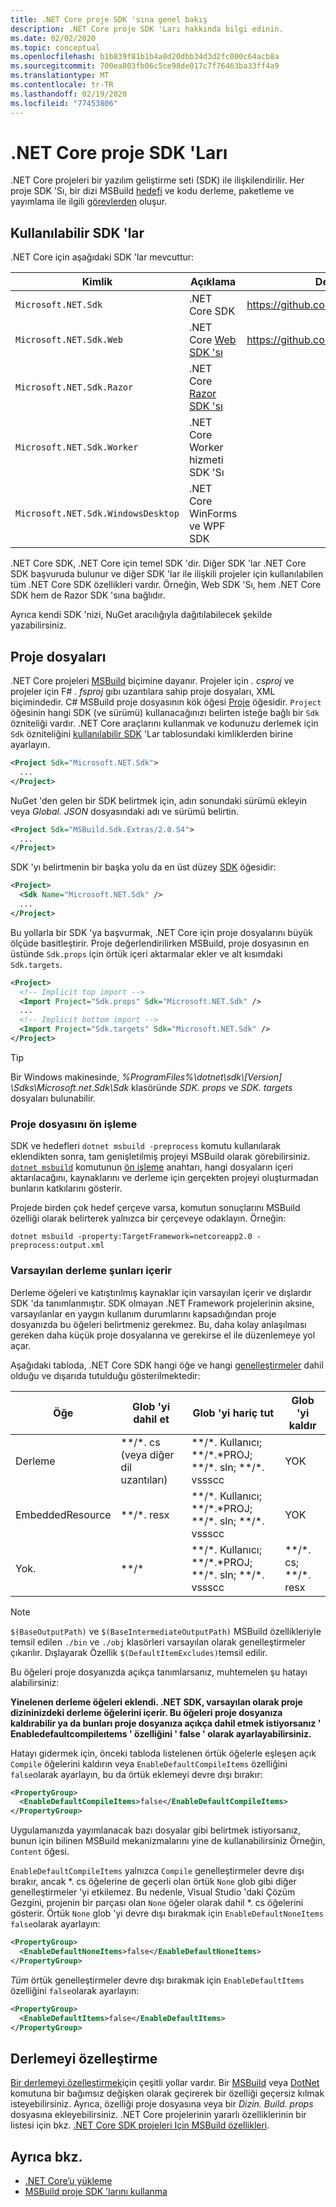 ```yaml
---
title: .NET Core proje SDK 'sına genel bakış
description: .NET Core proje SDK 'Ları hakkında bilgi edinin.
ms.date: 02/02/2020
ms.topic: conceptual
ms.openlocfilehash: b1b839f81b1b4a8d20dbb34d3d2fc000c64acb8a
ms.sourcegitcommit: 700ea803fb06c5ce98de017c7f76463ba33ff4a9
ms.translationtype: MT
ms.contentlocale: tr-TR
ms.lasthandoff: 02/19/2020
ms.locfileid: "77453806"
---
```

# <a name="net-core-project-sdks"></a>.NET Core proje SDK 'Ları

.NET Core projeleri bir yazılım geliştirme seti (SDK) ile ilişkilendirilir. Her proje SDK 'Sı, bir dizi MSBuild [hedefi](/visualstudio/msbuild/msbuild-targets) ve kodu derleme, paketleme ve yayımlama ile ilgili [görevlerden](/visualstudio/msbuild/msbuild-tasks) oluşur.

## <a name="available-sdks"></a>Kullanılabilir SDK 'lar

.NET Core için aşağıdaki SDK 'lar mevcuttur:

| Kimlik | Açıklama | Depo|
| - | - | - |
| `Microsoft.NET.Sdk` | .NET Core SDK | https://github.com/dotnet/sdk |
| `Microsoft.NET.Sdk.Web` | .NET Core [Web SDK 'sı](/aspnet/core/razor-pages/web-sdk) | https://github.com/aspnet/websdk |
| `Microsoft.NET.Sdk.Razor` | .NET Core [Razor SDK 'sı](/aspnet/core/razor-pages/sdk) |
| `Microsoft.NET.Sdk.Worker` | .NET Core Worker hizmeti SDK 'Sı |
| `Microsoft.NET.Sdk.WindowsDesktop` | .NET Core WinForms ve WPF SDK |

.NET Core SDK, .NET Core için temel SDK 'dir. Diğer SDK 'lar .NET Core SDK başvuruda bulunur ve diğer SDK 'lar ile ilişkili projeler için kullanılabilen tüm .NET Core SDK özellikleri vardır. Örneğin, Web SDK 'Sı, hem .NET Core SDK hem de Razor SDK 'sına bağlıdır.

Ayrıca kendi SDK 'nizi, NuGet aracılığıyla dağıtılabilecek şekilde yazabilirsiniz.

## <a name="project-files"></a>Proje dosyaları

.NET Core projeleri [MSBuild](/visualstudio/msbuild/msbuild) biçimine dayanır. Projeler için *. csproj* ve projeler için F# *. fsproj* gıbı uzantılara sahip proje dosyaları, XML biçimindedir. C# MSBuild proje dosyasının kök öğesi [Proje](/msbuild/project-element-msbuild) öğesidir. `Project` öğesinin hangi SDK (ve sürümü) kullanacağınızı belirten isteğe bağlı bir `Sdk` özniteliği vardır. .NET Core araçlarını kullanmak ve kodunuzu derlemek için `Sdk` özniteliğini [kullanılabilir SDK](#available-sdks) 'Lar tablosundaki kimliklerden birine ayarlayın.

```xml
<Project Sdk="Microsoft.NET.Sdk">
  ...
</Project>
```

NuGet 'den gelen bir SDK belirtmek için, adın sonundaki sürümü ekleyin veya *Global. JSON* dosyasındaki adı ve sürümü belirtin.

```xml
<Project Sdk="MSBuild.Sdk.Extras/2.0.54">
  ...
</Project>
```

SDK 'yı belirtmenin bir başka yolu da en üst düzey [SDK](/visualstudio/msbuild/sdk-element-msbuild) öğesidir:

```xml
<Project>
  <Sdk Name="Microsoft.NET.Sdk" />
  ...
</Project>
```

Bu yollarla bir SDK 'ya başvurmak, .NET Core için proje dosyalarını büyük ölçüde basitleştirir. Proje değerlendirilirken MSBuild, proje dosyasının en üstünde `Sdk.props` için örtük içeri aktarmalar ekler ve alt kısımdaki `Sdk.targets`.

```xml
<Project>
  <!-- Implicit top import -->
  <Import Project="Sdk.props" Sdk="Microsoft.NET.Sdk" />
  ...
  <!-- Implicit bottom import -->
  <Import Project="Sdk.targets" Sdk="Microsoft.NET.Sdk" />
</Project>
```

> [!TIP]
> Bir Windows makinesinde, *%ProgramFiles%\dotnet\sdk\\[Version] \Sdks\Microsoft.net.Sdk\Sdk* klasöründe *SDK. props* ve *SDK. targets* dosyaları bulunabilir.

### <a name="preprocess-the-project-file"></a>Proje dosyasını ön işleme

SDK ve hedefleri `dotnet msbuild -preprocess` komutu kullanılarak eklendikten sonra, tam genişletilmiş projeyi MSBuild olarak görebilirsiniz. [`dotnet msbuild`](../tools/dotnet-msbuild.md) komutunun [ön işleme](/visualstudio/msbuild/msbuild-command-line-reference#preprocess) anahtarı, hangi dosyaların içeri aktarılacağını, kaynaklarını ve derleme için gerçekten projeyi oluşturmadan bunların katkılarını gösterir.

Projede birden çok hedef çerçeve varsa, komutun sonuçlarını MSBuild özelliği olarak belirterek yalnızca bir çerçeveye odaklayın. Örneğin:

`dotnet msbuild -property:TargetFramework=netcoreapp2.0 -preprocess:output.xml`

### <a name="default-compilation-includes"></a>Varsayılan derleme şunları içerir

Derleme öğeleri ve katıştırılmış kaynaklar için varsayılan içerir ve dışlardır SDK 'da tanımlanmıştır. SDK olmayan .NET Framework projelerinin aksine, varsayılanlar en yaygın kullanım durumlarını kapsadığından proje dosyanızda bu öğeleri belirtmeniz gerekmez. Bu, daha kolay anlaşılması gereken daha küçük proje dosyalarına ve gerekirse el ile düzenlemeye yol açar.

Aşağıdaki tabloda, .NET Core SDK hangi öğe ve hangi [genelleştirmeler](https://en.wikipedia.org/wiki/Glob_(programming)) dahil olduğu ve dışarıda tutulduğu gösterilmektedir:

| Öğe           | Glob 'yi dahil et                              | Glob 'yi hariç tut                                                  | Glob 'yi kaldır              |
|-------------------|-------------------------------------------|---------------------------------------------------------------|--------------------------|
| Derleme           | \*\*/\*. cs (veya diğer dil uzantıları) | \*\*/\*. Kullanıcı;  \*\*/\*.\*PROJ;  \*\*/\*. sln;  \*\*/\*. vssscc  | YOK                      |
| EmbeddedResource  | \*\*/\*. resx                              | \*\*/\*. Kullanıcı; \*\*/\*.\*PROJ; \*\*/\*. sln; \*\*/\*. vssscc     | YOK                      |
| Yok.              | \*\*/\*                                   | \*\*/\*. Kullanıcı; \*\*/\*.\*PROJ; \*\*/\*. sln; \*\*/\*. vssscc     | \*\*/\*. cs; \*\*/\*. resx |

> [!NOTE]
> `$(BaseOutputPath)` ve `$(BaseIntermediateOutputPath)` MSBuild özellikleriyle temsil edilen `./bin` ve `./obj` klasörleri varsayılan olarak genelleştirmeler çıkarılır. Dışlayarak Özellik `$(DefaultItemExcludes)`temsil edilir.

Bu öğeleri proje dosyanızda açıkça tanımlarsanız, muhtemelen şu hatayı alabilirsiniz:

**Yinelenen derleme öğeleri eklendi. .NET SDK, varsayılan olarak proje dizininizdeki derleme öğelerini içerir. Bu öğeleri proje dosyanıza kaldırabilir ya da bunları proje dosyanıza açıkça dahil etmek istiyorsanız ' Enabledefaultcompileıtems ' özelliğini ' false ' olarak ayarlayabilirsiniz.**

Hatayı gidermek için, önceki tabloda listelenen örtük öğelerle eşleşen açık `Compile` öğelerini kaldırın veya `EnableDefaultCompileItems` özelliğini `false`olarak ayarlayın, bu da örtük eklemeyi devre dışı bırakır:

```xml
<PropertyGroup>
  <EnableDefaultCompileItems>false</EnableDefaultCompileItems>
</PropertyGroup>
```

Uygulamanızda yayımlanacak bazı dosyalar gibi belirtmek istiyorsanız, bunun için bilinen MSBuild mekanizmalarını yine de kullanabilirsiniz Örneğin, `Content` öğesi.

`EnableDefaultCompileItems` yalnızca `Compile` genelleştirmeler devre dışı bırakır, ancak \*. cs öğelerine de geçerli olan örtük `None` glob gibi diğer genelleştirmeler 'yi etkilemez. Bu nedenle, Visual Studio 'daki Çözüm Gezgini, projenin bir parçası olan `None` öğeler olarak dahil \*. cs öğelerini gösterir. Örtük `None` glob 'yi devre dışı bırakmak için `EnableDefaultNoneItems` `false`olarak ayarlayın:

```xml
<PropertyGroup>
  <EnableDefaultNoneItems>false</EnableDefaultNoneItems>
</PropertyGroup>
```

*Tüm* örtük genelleştirmeler devre dışı bırakmak için `EnableDefaultItems` özelliğini `false`olarak ayarlayın:

```xml
<PropertyGroup>
  <EnableDefaultItems>false</EnableDefaultItems>
</PropertyGroup>
```

## <a name="customize-the-build"></a>Derlemeyi özelleştirme

[Bir derlemeyi özelleştirmek](/visualstudio/msbuild/customize-your-build)için çeşitli yollar vardır. Bir [MSBuild](/visualstudio/msbuild/msbuild-command-line-reference) veya [DotNet](../tools/index.md) komutuna bir bağımsız değişken olarak geçirerek bir özelliği geçersiz kılmak isteyebilirsiniz. Ayrıca, özelliği proje dosyasına veya bir *Dizin. Build. props* dosyasına ekleyebilirsiniz. .NET Core projelerinin yararlı özelliklerinin bir listesi için bkz. [.NET Core SDK projeleri Için MSBuild özellikleri](msbuild-props.md).

## <a name="see-also"></a>Ayrıca bkz.

- [.NET Core’u yükleme](../install/index.md)
- [MSBuild proje SDK 'larını kullanma](/visualstudio/msbuild/how-to-use-project-sdk)
